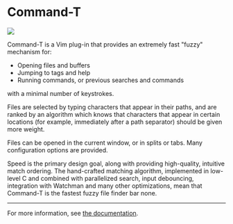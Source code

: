 # Command-T

![](https://raw.githubusercontent.com/wincent/command-t/media/command-t.gif)

Command-T is a Vim plug-in that provides an extremely fast "fuzzy" mechanism for:

- Opening files and buffers
- Jumping to tags and help
- Running commands, or previous searches and commands

with a minimal number of keystrokes.

Files are selected by typing characters that appear in their paths, and are ranked by an algorithm which knows that characters that appear in certain locations (for example, immediately after a path separator) should be given more weight.

Files can be opened in the current window, or in splits or tabs. Many configuration options are provided.

Speed is the primary design goal, along with providing high-quality, intuitive match ordering. The hand-crafted matching algorithm, implemented in low-level C and combined with parallelized search, input debouncing, integration with Watchman and many other optimizations, mean that Command-T is the fastest fuzzy file finder bar none.

---

For more information, see [the
documentation](https://github.com/wincent/command-t/blob/master/doc/command-t.txt).
